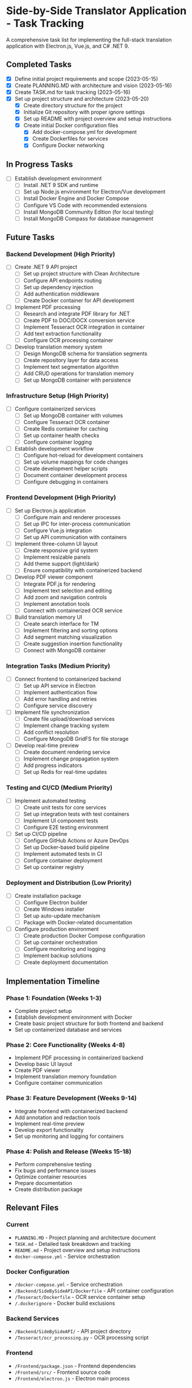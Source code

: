 # Side-by-Side Translator Application - Task Tracking

A comprehensive task list for implementing the full-stack translation application with Electron.js, Vue.js, and C# .NET 9.

## Completed Tasks

- [x] Define initial project requirements and scope (2023-05-15)
- [x] Create PLANNING.MD with architecture and vision (2023-05-16)
- [x] Create TASK.md for task tracking (2023-05-16)
- [x] Set up project structure and architecture (2023-05-20)
  - [x] Create directory structure for the project
  - [x] Initialize Git repository with proper ignore settings
  - [x] Set up README with project overview and setup instructions
  - [x] Create initial Docker configuration files
    - [x] Add docker-compose.yml for development
    - [x] Create Dockerfiles for services
    - [x] Configure Docker networking

## In Progress Tasks

- [ ] Establish development environment
  - [ ] Install .NET 9 SDK and runtime
  - [ ] Set up Node.js environment for Electron/Vue development
  - [ ] Install Docker Engine and Docker Compose
  - [ ] Configure VS Code with recommended extensions
  - [ ] Install MongoDB Community Edition (for local testing)
  - [ ] Install MongoDB Compass for database management

## Future Tasks

### Backend Development (High Priority)

- [ ] Create .NET 9 API project
  - [ ] Set up project structure with Clean Architecture
  - [ ] Configure API endpoints routing
  - [ ] Set up dependency injection
  - [ ] Add authentication middleware
  - [ ] Create Docker container for API development
- [ ] Implement PDF processing
  - [ ] Research and integrate PDF library for .NET
  - [ ] Create PDF to DOC/DOCX conversion service
  - [ ] Implement Tesseract OCR integration in container
  - [ ] Add text extraction functionality
  - [ ] Configure OCR processing container
- [ ] Develop translation memory system
  - [ ] Design MongoDB schema for translation segments
  - [ ] Create repository layer for data access
  - [ ] Implement text segmentation algorithm
  - [ ] Add CRUD operations for translation memory
  - [ ] Set up MongoDB container with persistence

### Infrastructure Setup (High Priority)

- [ ] Configure containerized services
  - [ ] Set up MongoDB container with volumes
  - [ ] Configure Tesseract OCR container
  - [ ] Create Redis container for caching
  - [ ] Set up container health checks
  - [ ] Configure container logging
- [ ] Establish development workflow
  - [ ] Configure hot-reload for development containers
  - [ ] Set up volume mappings for code changes
  - [ ] Create development helper scripts
  - [ ] Document container development process
  - [ ] Configure debugging in containers

### Frontend Development (High Priority)

- [ ] Set up Electron.js application
  - [ ] Configure main and renderer processes
  - [ ] Set up IPC for inter-process communication
  - [ ] Configure Vue.js integration
  - [ ] Set up API communication with containers
- [ ] Implement three-column UI layout
  - [ ] Create responsive grid system
  - [ ] Implement resizable panels
  - [ ] Add theme support (light/dark)
  - [ ] Ensure compatibility with containerized backend
- [ ] Develop PDF viewer component
  - [ ] Integrate PDF.js for rendering
  - [ ] Implement text selection and editing
  - [ ] Add zoom and navigation controls
  - [ ] Implement annotation tools
  - [ ] Connect with containerized OCR service
- [ ] Build translation memory UI
  - [ ] Create search interface for TM
  - [ ] Implement filtering and sorting options
  - [ ] Add segment matching visualization
  - [ ] Create suggestion insertion functionality
  - [ ] Connect with MongoDB container

### Integration Tasks (Medium Priority)

- [ ] Connect frontend to containerized backend
  - [ ] Set up API service in Electron
  - [ ] Implement authentication flow
  - [ ] Add error handling and retries
  - [ ] Configure service discovery
- [ ] Implement file synchronization
  - [ ] Create file upload/download services
  - [ ] Implement change tracking system
  - [ ] Add conflict resolution
  - [ ] Configure MongoDB GridFS for file storage
- [ ] Develop real-time preview
  - [ ] Create document rendering service
  - [ ] Implement change propagation system
  - [ ] Add progress indicators
  - [ ] Set up Redis for real-time updates

### Testing and CI/CD (Medium Priority)

- [ ] Implement automated testing
  - [ ] Create unit tests for core services
  - [ ] Set up integration tests with test containers
  - [ ] Implement UI component tests
  - [ ] Configure E2E testing environment
- [ ] Set up CI/CD pipeline
  - [ ] Configure GitHub Actions or Azure DevOps
  - [ ] Set up Docker-based build pipeline
  - [ ] Implement automated tests in CI
  - [ ] Configure container deployment
  - [ ] Set up container registry

### Deployment and Distribution (Low Priority)

- [ ] Create installation package
  - [ ] Configure Electron builder
  - [ ] Create Windows installer
  - [ ] Set up auto-update mechanism
  - [ ] Package with Docker-related documentation
- [ ] Configure production environment
  - [ ] Create production Docker Compose configuration
  - [ ] Set up container orchestration
  - [ ] Configure monitoring and logging
  - [ ] Implement backup solutions
  - [ ] Create deployment documentation

## Implementation Timeline

### Phase 1: Foundation (Weeks 1-3)
- Complete project setup
- Establish development environment with Docker
- Create basic project structure for both frontend and backend
- Set up containerized database and services

### Phase 2: Core Functionality (Weeks 4-8)
- Implement PDF processing in containerized backend
- Develop basic UI layout
- Create PDF viewer
- Implement translation memory foundation
- Configure container communication

### Phase 3: Feature Development (Weeks 9-14)
- Integrate frontend with containerized backend
- Add annotation and redaction tools
- Implement real-time preview
- Develop export functionality
- Set up monitoring and logging for containers

### Phase 4: Polish and Release (Weeks 15-18)
- Perform comprehensive testing
- Fix bugs and performance issues
- Optimize container resources
- Prepare documentation
- Create distribution package

## Relevant Files

### Current
- `PLANNING.MD` - Project planning and architecture document
- `TASK.md` - Detailed task breakdown and tracking
- `README.md` - Project overview and setup instructions
- `docker-compose.yml` - Service orchestration

### Docker Configuration
- `/docker-compose.yml` - Service orchestration
- `/Backend/SideBySideAPI/Dockerfile` - API container configuration
- `/Tesseract/Dockerfile` - OCR service container setup
- `/.dockerignore` - Docker build exclusions

### Backend Services
- `/Backend/SideBySideAPI/` - API project directory
- `/Tesseract/ocr_processing.py` - OCR processing script

### Frontend
- `/Frontend/package.json` - Frontend dependencies
- `/Frontend/src/` - Frontend source code
- `/Frontend/electron.js` - Electron main process 